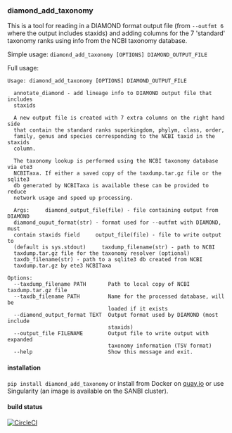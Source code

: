 ### diamond_add_taxonomy

This is a tool for reading in a DIAMOND format output file (from `--outfmt 6` where the output includes staxids)
and adding columns for the 7 'standard' taxonomy ranks using info from the NCBI taxonomy database.

Simple usage: `diamond_add_taxonomy [OPTIONS] DIAMOND_OUTPUT_FILE`

Full usage:

```
Usage: diamond_add_taxonomy [OPTIONS] DIAMOND_OUTPUT_FILE

  annotate_diamond - add lineage info to DIAMOND output file that includes
  staxids

  A new output file is created with 7 extra columns on the right hand side
  that contain the standard ranks superkingdom, phylym, class, order,
  family, genus and species corresponding to the NCBI taxid in the staxids
  column.

  The taxonomy lookup is performed using the NCBI taxonomy database via ete3
  NCBITaxa. If either a saved copy of the taxdump.tar.gz file or the sqlite3
  db generated by NCBITaxa is available these can be provided to reduce
  network usage and speed up processing.

  Args:     diamond_output_file(file) - file containing output from DIAMOND
  diamond_ouput_format(str) - format used for --outfmt with DIAMOND, must
  contain staxids field     output_file(file) - file to write output to
  (default is sys.stdout)     taxdump_filename(str) - path to NCBI
  taxdump.tar.gz file for the taxonomy resolver (optional)
  taxdb_filename(str) - path to a sqlite3 db created from NCBI
  taxdump.tar.gz by ete3 NCBITaxa

Options:
  --taxdump_filename PATH       Path to local copy of NCBI taxdump.tar.gz file
  --taxdb_filename PATH         Name for the processed database, will be
                                loaded if it exists
  --diamond_output_format TEXT  Output format used by DIAMOND (most include
                                staxids)
  --output_file FILENAME        Output file to write output with expanded
                                taxonomy information (TSV format)
  --help                        Show this message and exit.
```

#### installation

`pip install diamond_add_taxonomy` or install from Docker on [quay.io](https://quay.io/repository/pvanheus/diamond_add_taxonomy) or use Singularity (an image is available
on the SANBI cluster).

#### build status

[![CircleCI](https://circleci.com/gh/pvanheus/diamond_add_taxonomy.svg?style=svg)](https://circleci.com/gh/pvanheus/diamond_add_taxonomy)



